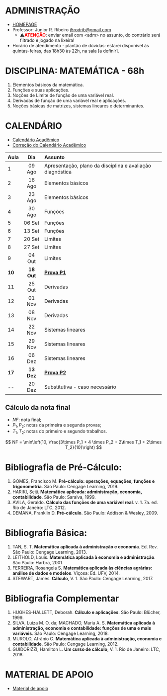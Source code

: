 <script type="text/x-mathjax-config">
MathJax.Hub.Config({tex2jax: {inlineMath: [['$','$'], ['\\(','\\)']]}});
</script>
<script type="text/javascript"
src="https://cdnjs.cloudflare.com/ajax/libs/mathjax/2.7.7/MathJax.js?config=TeX-AMS-MML_HTMLorMML">
</script>

# ADMINISTRAÇÃO
- [HOMEPAGE](https://esan.ufms.br/administracao-esan)
- Professor: Junior R. Ribeiro [j5rodrib@gmail.com](mailto:j5rodrib@gmail.com)
    - ⚠️<strong style="color:#ff0000;">ATENÇÃO</strong>: enviar email com \<adm\> no assunto, do contrário será filtrado e jogado na lixeira!
- Horário de atendimento - plantão de dúvidas: estarei disponível às quintas-feiras, das 18h30 às 22h, na sala [a definir].

# DISCIPLINA: MATEMÁTICA - 68h
1. Elementos básicos da matemática.
2. Funções e suas aplicações.
3. Noções de Limite de função de uma variável real.
4. Derivadas de função de uma variável real e aplicações.
5. Noções básicas de matrizes, sistemas lineares e determinantes.


# CALENDÁRIO
- [Calendário Acadêmico](https://prograd.ufms.br/files/2023/08/Calendario2024-RESOLUCAO-COUN-n-294-de-25-08-2023.pdf)
- [Correção do Calendário Acadêmico](https://boletimoficial.ufms.br/bse/publicacao?id=526856)


| Aula   |    Dia     | Assunto                                                   |
| :----- | :--------: | :-------------------------------------------------------- |
| 1      |   09 Ago   | Apresentação, plano da disciplina e avaliação diagnóstica |
| 2      |   16 Ago   | Elementos básicos                                         |
| 3      |   23 Ago   | Elementos básicos                                         |
| 4      |   30 Ago   | Funções                                                   |
| 5      |   06 Set   | Funções                                                   |
| 6      |   13 Set   | Funções                                                   |
| 7      |   20 Set   | Limites                                                   |
| 8      |   27 Set   | Limites                                                   |
| 9      |   04 Out   | Limites                                                   |
| **10** | **18 Out** | [**Prova P1**](.)                                         |
| 11     |   25 Out   | Derivadas                                                 |
| 12     |   01 Nov   | Derivadas                                                 |
| 13     |   08 Nov   | Derivadas                                                 |
| 14     |   22 Nov   | Sistemas lineares                                         |
| 15     |   29 Nov   | Sistemas lineares                                         |
| 16     |   06 Dez   | Sistemas lineares                                         |
| **17** | **13 Dez** | [**Prova P2**](.)                                         |
| --     |   20 Dez   | Substitutiva - caso necessário                            |

## Cálculo da nota final

- $NF$: nota final;
- $P_1,P_2$: notas da primeira e segunda provas;
- $T_1,T_2$: notas do primeiro e segundo trabalhos.

$$ NF = \min\left(10, \frac{3\times P_1 + 4 \times P_2 + 2\times T_1 + 2\times T_2}{10}\right) $$


# Bibliografia de Pré-Cálculo:

1. GOMES, Francisco M. **Pré-cálculo: operações, equações, funções e trigonometria**. São Paulo: Cengage Learning, 2019.
2. HARIKI, Seiji. **Matemática aplicada: administração, economia, contabilidade**. São Paulo: Saraiva, 1999.
3. ÁVILA, Geraldo. **Cálculo das funções de uma variável real**. v. 1. 7a. ed. Rio de Janeiro: LTC, 2012.
4. DEMANA, Franklin D. **Pré-cálculo**. São Paulo: Addison & Wesley, 2009.

# Bibliografia Básica:

1. TAN, S. T. **Matemática aplicada à administração e economia**. Ed. Rev. São Paulo: Cengage Learning, 2013.
2. LEITHOLD, Louis. **Matemática aplicada à economia e administração**. São Paulo: Harbra, 2001.
3. FERREIRA, Rosangela S. **Matemática aplicada às ciências agrárias: análise de dados e modelos**. Viçosa: Ed. UFV, 2014.
5. STEWART, James. **Cálculo**, V. 1. São Paulo: Cengage Learning, 2017.

# Bibliografia Complementar

1. HUGHES-HALLETT, Deborah. **Cálculo e aplicações**. São Paulo: Blücher, 1999.
2. SILVA, Luiza M. O. da; MACHADO, Maria A. S. **Matemática aplicada à administração, economia e contabilidade: funções de uma e mais variáveis**. São Paulo: Cengage Learning, 2018.
3. MUROLO, Afrânio C. **Matemática aplicada à administração, economia e contabilidade**. São Paulo: Cengage
Learning, 2012.
4. GUIDORIZZI, Hamilton L. **Um curso de cálculo**, V. 1. Rio de Janeiro: LTC, 2018.



# MATERIAL DE APOIO
 - [Material de apoio](https://j5rodrib.github.io/home/2024-ii/links-uteis.html)
